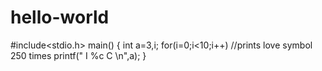 # hello-world
#include<stdio.h>
main()
{
  int a=3,i;
  for(i=0;i<10;i++) //prints love symbol 250 times
     printf("  I %c C \n",a);
}
